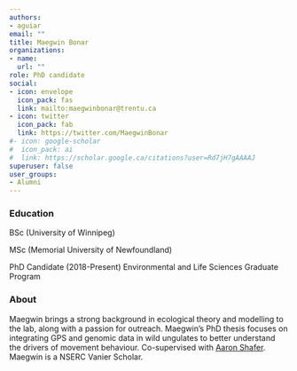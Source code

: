 ```yaml
---
authors:
- aguiar
email: ""
title: Maegwin Bonar
organizations:
- name: 
  url: ""
role: PhD candidate
social:
- icon: envelope
  icon_pack: fas
  link: mailto:maegwinbonar@trentu.ca
- icon: twitter
  icon_pack: fab
  link: https://twitter.com/MaegwinBonar
#- icon: google-scholar
#  icon_pack: ai
#  link: https://scholar.google.ca/citations?user=Rd7jH7gAAAAJ
superuser: false
user_groups:
- Alumni
---
```


### Education

BSc (University of Winnipeg)

MSc (Memorial University of Newfoundland)

PhD Candidate (2018-Present) Environmental and Life Sciences Graduate Program

### About
Maegwin brings a strong background in ecological theory and modelling to the lab, along with a passion for outreach. Maegwin’s PhD thesis focuses on integrating GPS and genomic data in wild ungulates to better understand the drivers of movement behaviour. Co-supervised with [Aaron Shafer](http://www.aaronshafer.ca/). Maegwin is a NSERC Vanier Scholar.
